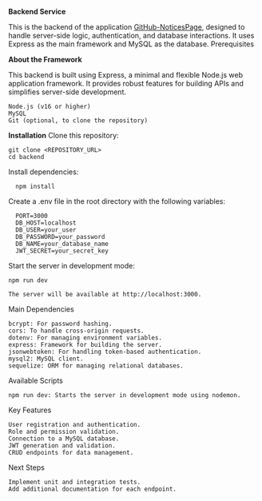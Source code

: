 **Backend Service**

This is the backend of the application [GitHub-NoticesPage](https://github.com/JoseMi317/NoticesPage), designed to handle server-side logic, authentication, and database interactions. It uses Express as the main framework and MySQL as the database.
Prerequisites

**About the Framework**

This backend is built using Express, a minimal and flexible Node.js web application framework. It provides robust features for building APIs and simplifies server-side development.


    Node.js (v16 or higher)
    MySQL
    Git (optional, to clone the repository)

**Installation**
    Clone this repository:

    
    git clone <REPOSITORY_URL>
    cd backend
    
    
Install dependencies:

  
      npm install
  

Create a .env file in the root directory with the following variables:


      PORT=3000
      DB_HOST=localhost
      DB_USER=your_user
      DB_PASSWORD=your_password
      DB_NAME=your_database_name
      JWT_SECRET=your_secret_key


Start the server in development mode:

    npm run dev

    The server will be available at http://localhost:3000.


Main Dependencies

    bcrypt: For password hashing.
    cors: To handle cross-origin requests.
    dotenv: For managing environment variables.
    express: Framework for building the server.
    jsonwebtoken: For handling token-based authentication.
    mysql2: MySQL client.
    sequelize: ORM for managing relational databases.

Available Scripts

    npm run dev: Starts the server in development mode using nodemon.

Key Features

    User registration and authentication.
    Role and permission validation.
    Connection to a MySQL database.
    JWT generation and validation.
    CRUD endpoints for data management.

Next Steps

    Implement unit and integration tests.
    Add additional documentation for each endpoint.
